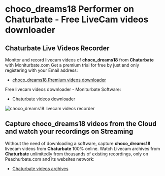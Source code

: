 # choco_dreams18 Performer on Chaturbate - Free LiveCam videos downloader

## Chaturbate Live Videos Recorder

Monitor and record livecam videos of **choco_dreams18** from **Chaturbate** with Moniturbate.com
Get a premium trial for free by just and only registering with your Email address:
* [choco_dreams18 Premium videos downloader](https://moniturbate.com/request-demo-licence-key.html)

Free livecam videos downloader - Moniturbate Software:
* [Chaturbate videos downloader](https://moniturbate.com/moniturbate-download-software.html)

![choco_dreams18 livecam videos recorder](https://peachurnet.com/templates/moniturbate-software.png)


## Capture choco_dreams18 videos from the Cloud and watch your recordings on Streaming

Without the need of downloading a software, capture **choco_dreams18** livecam videos from **Chaturbate** 100% online.
Watch Livecam archives from **Chaturbate** unlimitedly from thousands of existing recordings, only on Peachurbate.com and its websites network:
* [Chaturbate videos archives](https://peachurnet.com/)